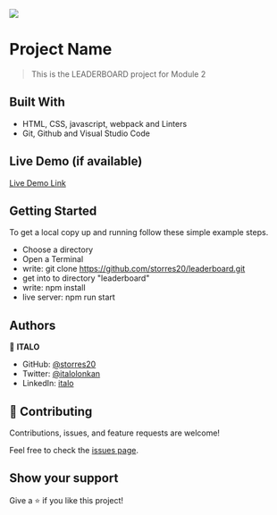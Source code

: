 ![](https://img.shields.io/badge/Microverse-blueviolet)

# Project Name

> This is the LEADERBOARD project for Module 2

## Built With

- HTML, CSS, javascript, webpack and Linters
- Git, Github and Visual Studio Code

## Live Demo (if available)

[Live Demo Link](https://storres20.github.io/leaderboard/)

## Getting Started

To get a local copy up and running follow these simple example steps.

- Choose a directory
- Open a Terminal
- write: git clone https://github.com/storres20/leaderboard.git
- get into to directory "leaderboard"
- write: npm install
- live server: npm run start

## Authors

👤 **ITALO**

- GitHub: [@storres20](https://github.com/storres20)
- Twitter: [@italolonkan](https://twitter.com/italolonkan)
- LinkedIn: [italo](https://www.linkedin.com/in/italo-lon-kan/)


## 🤝 Contributing

Contributions, issues, and feature requests are welcome!

Feel free to check the [issues page](https://github.com/storres20/leaderboard/issues).

## Show your support

Give a ⭐️ if you like this project!
